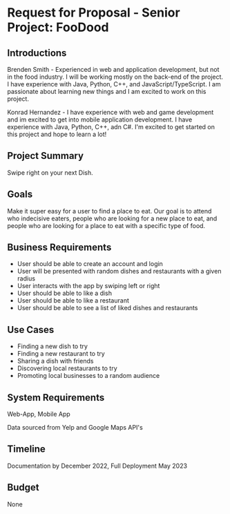 
# Request for Proposal - Senior Project: FooDood

## Introductions

Brenden Smith - Experienced in web and application development, but not in the food industry. I will be working mostly on the back-end of the project. I have experience with Java, Python, C++, and JavaScript/TypeScript. I am passionate about learning new things and I am excited to work on this project.

Konrad Hernandez - I have experience with web and game development and im excited to get into mobile application development. I have experience with Java, Python, C++, adn C#. I'm excited to get started on this project and hope to learn a lot!

## Project Summary

Swipe right on your next Dish.

## Goals

Make it super easy for a user to find a place to eat. Our goal is to attend who indecisive eaters, people who are looking for a new place to eat, and people who are looking for a place to eat with a specific type of food.

## Business Requirements

- User should be able to create an account and login
- User will be presented with random dishes and restaurants with a given radius
- User interacts with the app by swiping left or right
- User should be able to like a dish
- User should be able to like a restaurant
- User should be able to see a list of liked dishes and restaurants

## Use Cases

- Finding a new dish to try
- Finding a new restaurant to try
- Sharing a dish with friends
- Discovering local restaurants to try
- Promoting local businesses to a random audience 

## System Requirements

Web-App, Mobile App

Data sourced from Yelp and Google Maps API's

## Timeline

Documentation by December 2022, Full Deployment May 2023

## Budget

None
